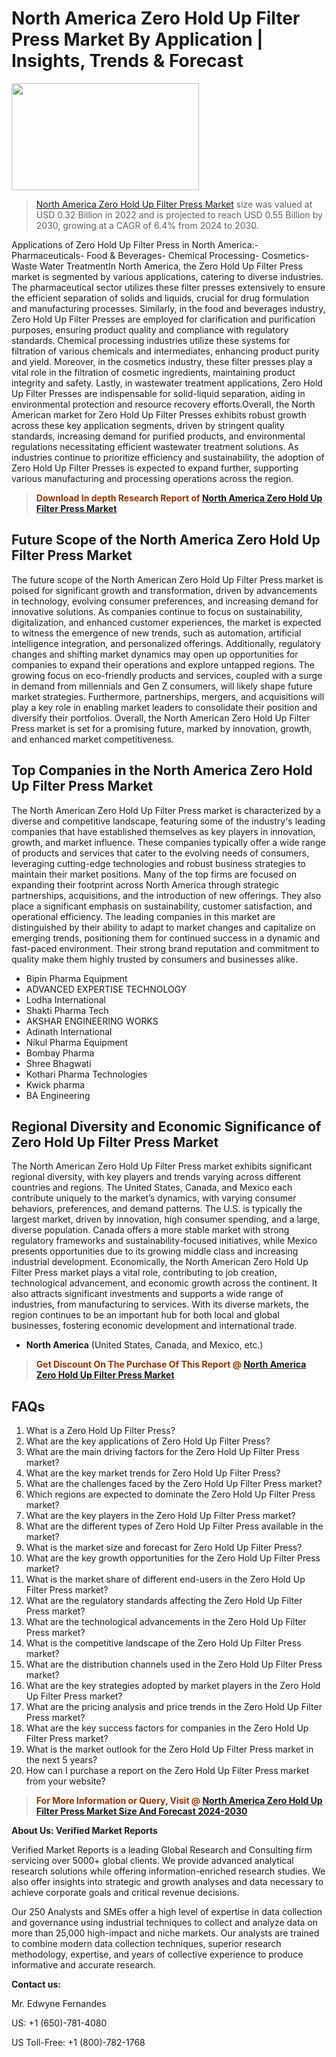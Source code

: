 <p><h1>North America Zero Hold Up Filter Press Market By Application | Insights, Trends & Forecast</h1><p><img class="aligncenter size-medium wp-image-105565" src="https://ffe5etoiles.com/wp-content/uploads/2025/01/MST7-300x171.png" alt="" width="300" height="171" /></p><blockquote><p><a href="https://www.verifiedmarketreports.com/download-sample/?rid=213100&utm_source=Github-NA&utm_medium=378" target="_blank">North America Zero Hold Up Filter Press Market</a> size was valued at USD 0.32 Billion in 2022 and is projected to reach USD 0.55 Billion by 2030, growing at a CAGR of 6.4% from 2024 to 2030.</p></blockquote>Applications of Zero Hold Up Filter Press in North America:- Pharmaceuticals- Food & Beverages- Chemical Processing- Cosmetics- Waste Water TreatmentIn North America, the Zero Hold Up Filter Press market is segmented by various applications, catering to diverse industries. The pharmaceutical sector utilizes these filter presses extensively to ensure the efficient separation of solids and liquids, crucial for drug formulation and manufacturing processes. Similarly, in the food and beverages industry, Zero Hold Up Filter Presses are employed for clarification and purification purposes, ensuring product quality and compliance with regulatory standards. Chemical processing industries utilize these systems for filtration of various chemicals and intermediates, enhancing product purity and yield. Moreover, in the cosmetics industry, these filter presses play a vital role in the filtration of cosmetic ingredients, maintaining product integrity and safety. Lastly, in wastewater treatment applications, Zero Hold Up Filter Presses are indispensable for solid-liquid separation, aiding in environmental protection and resource recovery efforts.Overall, the North American market for Zero Hold Up Filter Presses exhibits robust growth across these key application segments, driven by stringent quality standards, increasing demand for purified products, and environmental regulations necessitating efficient wastewater treatment solutions. As industries continue to prioritize efficiency and sustainability, the adoption of Zero Hold Up Filter Presses is expected to expand further, supporting various manufacturing and processing operations across the region.</p><blockquote><p><span style="color: #993300;"><strong>Download In depth Research Report of <a href="https://www.verifiedmarketreports.com/download-sample/?rid=213100&utm_source=Github-NA&utm_medium=378">North America Zero Hold Up Filter Press Market</a></strong></span></p></blockquote><h2>Future Scope of the North America Zero Hold Up Filter Press Market</h2><p>The future scope of the North American Zero Hold Up Filter Press market is poised for significant growth and transformation, driven by advancements in technology, evolving consumer preferences, and increasing demand for innovative solutions. As companies continue to focus on sustainability, digitalization, and enhanced customer experiences, the market is expected to witness the emergence of new trends, such as automation, artificial intelligence integration, and personalized offerings. Additionally, regulatory changes and shifting market dynamics may open up opportunities for companies to expand their operations and explore untapped regions. The growing focus on eco-friendly products and services, coupled with a surge in demand from millennials and Gen Z consumers, will likely shape future market strategies. Furthermore, partnerships, mergers, and acquisitions will play a key role in enabling market leaders to consolidate their position and diversify their portfolios. Overall, the North American Zero Hold Up Filter Press market is set for a promising future, marked by innovation, growth, and enhanced market competitiveness.</p><h2>Top Companies in the North America Zero Hold Up Filter Press Market</h2><p>The North American Zero Hold Up Filter Press market is characterized by a diverse and competitive landscape, featuring some of the industry's leading companies that have established themselves as key players in innovation, growth, and market influence. These companies typically offer a wide range of products and services that cater to the evolving needs of consumers, leveraging cutting-edge technologies and robust business strategies to maintain their market positions. Many of the top firms are focused on expanding their footprint across North America through strategic partnerships, acquisitions, and the introduction of new offerings. They also place a significant emphasis on sustainability, customer satisfaction, and operational efficiency. The leading companies in this market are distinguished by their ability to adapt to market changes and capitalize on emerging trends, positioning them for continued success in a dynamic and fast-paced environment. Their strong brand reputation and commitment to quality make them highly trusted by consumers and businesses alike.</p><p><ul><li>Bipin Pharma Equipment </li><li> ADVANCED EXPERTISE TECHNOLOGY </li><li> Lodha International </li><li> Shakti Pharma Tech </li><li> AKSHAR ENGINEERING WORKS </li><li> Adinath International </li><li> Nikul Pharma Equipment </li><li> Bombay Pharma </li><li> Shree Bhagwati </li><li> Kothari Pharma Technologies </li><li> Kwick pharma </li><li> BA Engineering</li></ul></p><h2>Regional Diversity and Economic Significance of Zero Hold Up Filter Press Market</h2><p>The North American Zero Hold Up Filter Press market exhibits significant regional diversity, with key players and trends varying across different countries and regions. The United States, Canada, and Mexico each contribute uniquely to the market’s dynamics, with varying consumer behaviors, preferences, and demand patterns. The U.S. is typically the largest market, driven by innovation, high consumer spending, and a large, diverse population. Canada offers a more stable market with strong regulatory frameworks and sustainability-focused initiatives, while Mexico presents opportunities due to its growing middle class and increasing industrial development. Economically, the North American Zero Hold Up Filter Press market plays a vital role, contributing to job creation, technological advancement, and economic growth across the continent. It also attracts significant investments and supports a wide range of industries, from manufacturing to services. With its diverse markets, the region continues to be an important hub for both local and global businesses, fostering economic development and international trade.</p><ul> <li><strong>North America</strong> (United States, Canada, and Mexico, etc.)</li></ul><blockquote><p><span style="color: #993300;"><strong>Get Discount On The Purchase Of This Report @ <a href="https://www.verifiedmarketreports.com/ask-for-discount/?rid=213100&utm_source=Github-NA&utm_medium=378">North America Zero Hold Up Filter Press Market</a></strong></span></p></blockquote><h2>FAQs</h2><p><ol> <li>What is a Zero Hold Up Filter Press?</div><div></li> <li>What are the key applications of Zero Hold Up Filter Press?</div><div></li> <li>What are the main driving factors for the Zero Hold Up Filter Press market?</div><div></li> <li>What are the key market trends for Zero Hold Up Filter Press?</div><div></li> <li>What are the challenges faced by the Zero Hold Up Filter Press market?</div><div></li> <li>Which regions are expected to dominate the Zero Hold Up Filter Press market?</div><div></li> <li>What are the key players in the Zero Hold Up Filter Press market?</div><div></li> <li>What are the different types of Zero Hold Up Filter Press available in the market?</div><div></li> <li>What is the market size and forecast for Zero Hold Up Filter Press?</div><div></li> <li>What are the key growth opportunities for the Zero Hold Up Filter Press market?</div><div></li> <li>What is the market share of different end-users in the Zero Hold Up Filter Press market?</div><div></li> <li>What are the regulatory standards affecting the Zero Hold Up Filter Press market?</div><div></li> <li>What are the technological advancements in the Zero Hold Up Filter Press market?</div><div></li> <li>What is the competitive landscape of the Zero Hold Up Filter Press market?</div><div></li> <li>What are the distribution channels used in the Zero Hold Up Filter Press market?</div><div></li> <li>What are the key strategies adopted by market players in the Zero Hold Up Filter Press market?</div><div></li> <li>What are the pricing analysis and price trends in the Zero Hold Up Filter Press market?</div><div></li> <li>What are the key success factors for companies in the Zero Hold Up Filter Press market?</div><div></li> <li>What is the market outlook for the Zero Hold Up Filter Press market in the next 5 years?</div><div></li> <li>How can I purchase a report on the Zero Hold Up Filter Press market from your website?</div><div></li></ol></p><blockquote><p><span style="color: #993300;"><strong>For More Information or Query, Visit @ <a href="https://www.verifiedmarketreports.com/product/zero-hold-up-filter-press-market/">North America Zero Hold Up Filter Press Market Size And Forecast 2024-2030</a></strong></span></p></blockquote><p><strong>About Us: Verified Market Reports</strong></p><p>Verified Market Reports is a leading Global Research and Consulting firm servicing over 5000+ global clients. We provide advanced analytical research solutions while offering information-enriched research studies. We also offer insights into strategic and growth analyses and data necessary to achieve corporate goals and critical revenue decisions.</p><p>Our 250 Analysts and SMEs offer a high level of expertise in data collection and governance using industrial techniques to collect and analyze data on more than 25,000 high-impact and niche markets. Our analysts are trained to combine modern data collection techniques, superior research methodology, expertise, and years of collective experience to produce informative and accurate research.</p><p><strong>Contact us:</strong></p><p>Mr. Edwyne Fernandes</p><p>US: +1 (650)-781-4080</p><p>US Toll-Free: +1 (800)-782-1768</p>
